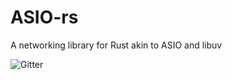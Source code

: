 # ASIO-rs

A networking library for Rust akin to ASIO and libuv

![Gitter](https://img.shields.io/gitter/room/rusty-io/asio.svg)
